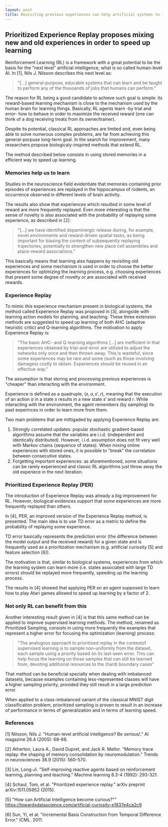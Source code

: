 ```yaml
---
layout: post
title: Revisiting previous experiences can help artificial systems to learn faster
---
```


## Prioritized Experience Replay proposes mixing new and old experiences in order to speed up learning

Reinforcement Learning (RL) is a framework with a great potential to be the basis for the "next level" artificial intelligence, what is so called human-level AI. In [1], Nils J. Nilsson describes this next level as:

> "[...] general-purpose, educable systems that can learn and be taught to perform any of the thousands of jobs that humans can perform."

The reason for RL being a good candidate to achieve such goal is simple: its reward-based learning mechanism is close to the mechanism used by the human brain for learning things. Basically, RL agents learn -by trial and error- how to behave in order to maximize the received reward (one can think of a dog receiving treats from its owner/trainer).

Despite its potential, classical RL approaches are limited and, even being able to solve numerous complex problems, are far from achieving this general-porpuse long-term goal. In the search for improvement, many researchers propose biologicaly-inspired methods that extend RL.

The method described below consists in using stored memories in a efficient way to speed up learning.

### Memories help us to learn

Studies in the neuroscience field evidentiate that memories containing prior episodes of experiences are replayed in the hippocampus of rodents, an occurrence observed in different levels of brain activity.

The results also show that experiences which resulted in some level of reward are more frequently replayed. Even more interesting is that the sense of novelty is also associated with the probability of replaying some experience, as described in [2]:

> "[...] we have identified dopaminergic release during, for example, novel environments and reward-driven spatial tasks, as being important for biasing the content of subsequently replaying trajectories, potentially to strengthen new place cell assemblies and place-reward associations."

This basically means that learning also happens by revisiting old experiences and some mechanism is used in order to choose the better experiences for optimizing the learning process, e.g. choosing experiences that present some degree of novelty or are associated with received rewards.

### Experience Replay

To mimic this experience mechanism present in biological systems, the method called Experience Replay was proposed in [3], alongside with learning action models for planning, and teaching. These three extension methods are suggested to speed up learning of both AHC (adaptive heuristic critic) and Q-learning algorithms. The motivation to apply Experience Replay is:

> "The basic AHC- and Q-learning algorithms [...] are inefficient in that experiences obtained by trial-and-error are utilized to adjust the networks only once and then thrown away. This is wasteful, since some experiences may be rare and some (such as those involving damages) costly to obtain. Experiences should be reused in an effective way."

The assumption is that storing and processing previous experiences is "cheaper" than interacting with the environment.

Experience is defined as a quadruple, $(s, a, s', r)$, meaning that the execution of an action $a$ in a state $s$ results in a new state $s'$ and reward $r$. While interacting with the environment, the agent remembers (by sampling) its past experinces in order to learn more from them.

Two main problems that are mittigaded by applying Experience Replay are:

1. Strongly correlated updates: popular stochastic gradient-based algorithms assume that the variables are i.i.d. (independent and identically distributed). However, i.i.d. assumption does not fit very well with Markov chains (sequence of states). When mixing online experiences with stored ones, it is possible to "break" the correlation between consecutive states.
2. Forgetting important experiences: as aforementioned, some situations can be rarely experienced and classic RL algorithms just throw away the old experiece in the next iteration.

### Prioritized Experience Replay (PER)

The introduction of Experience Replay was already a big improvement for RL. However, biological evidences support that some experiences are more frequently replayed than others.

In [4], PER, an improved version of the Experience Replay method, is presented. The main idea is to use TD error as a metric to define the probability of replaying some experience.

TD error basically represents the prediction error (the difference between the model output and the received reward) for a given state and is frequently used as a prioritization mechanism (e.g. artificial curiosity [5] and feature selection [6]).

The motivation is that, similar to biological systems, experiences from which the learning system can learn more (i.e. states associated with large TD errors) should be replayed more frequently, speeding up the learning process.

The results in [4] showed that applying PER on an agent supposed to learn how to play Atari games allowed to speed up learning by a factor of 2.

### Not only RL can benefit from this

Another interesting result given in [4] is that this same method can be applied to improve supervised learning methods. The method, renamed as Prioritized Sampling, consists in using more frequently the examples that represent a higher error for focusing the optimization (learning) process:

> "The  analogous  approach  to  prioritized  replay  in  the  contextof supervised learning is to sample non-uniformly from the dataset, each sample using a priority based on  its  last-seen error. This can help focus  the learning on those  samples that can still  be learned from,  devoting additional resources to the (hard) boundary cases"

That method can be beneficial specially when dealing with imbalanced datasets, because examples containing less-represented classes will have a higher sampling priority, provided they still result in a large prediction error.

When applied to a class-imbalanced variant of the classical MNIST digit classification problem, prioritized sampling is proven to result in an increase of performance in terms of generalization and in terms of learning speed.

### References

[1] Nilsson, Nils J. "Human-level artificial intelligence? Be serious!." AI magazine 26.4 (2005): 68-68.

[2] Atherton, Laura A., David Dupret, and Jack R. Mellor. "Memory trace replay: the shaping of memory consolidation by neuromodulation." Trends in neurosciences 38.9 (2015): 560-570.

[3] Lin, Long-Ji. "Self-improving reactive agents based on reinforcement learning, planning and teaching." Machine learning 8.3-4 (1992): 293-321.

[4] Schaul, Tom, et al. "Prioritized experience replay." arXiv preprint arXiv:1511.05952 (2015).

[5] "How can Artificial Intelligence become curious?"" https://towardsdatascience.com/artificial-curiosity-e1837e4ca2c9

[6] Sun, Yi, et al. "Incremental Basis Construction from Temporal Difference Error." ICML. 2011.
